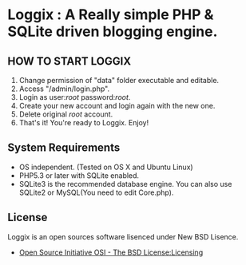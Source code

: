 Loggix : A Really simple PHP & SQLite driven blogging engine.
=============================================================

## HOW TO START LOGGIX ##

1. Change permission of "data" folder executable and editable.
2. Access "/admin/login.php".
3. Login as user:*root* password:*root*.
4. Create your new account and login again with the new one.
5. Delete original *root* account.
6. That's it! You're ready to Loggix. Enjoy!

## System Requirements ##

- OS independent. (Tested on OS X and Ubuntu Linux)
- PHP5.3 or later with SQLite enabled.
- SQLite3 is the recommended database engine. You can also use SQLite2 or MySQL(You need to edit Core.php).

## License ##

Loggix is an open sources software lisenced under New BSD Lisence.

- [Open Source Initiative OSI - The BSD License:Licensing](http://www.opensource.org/licenses/bsd-license.php)

